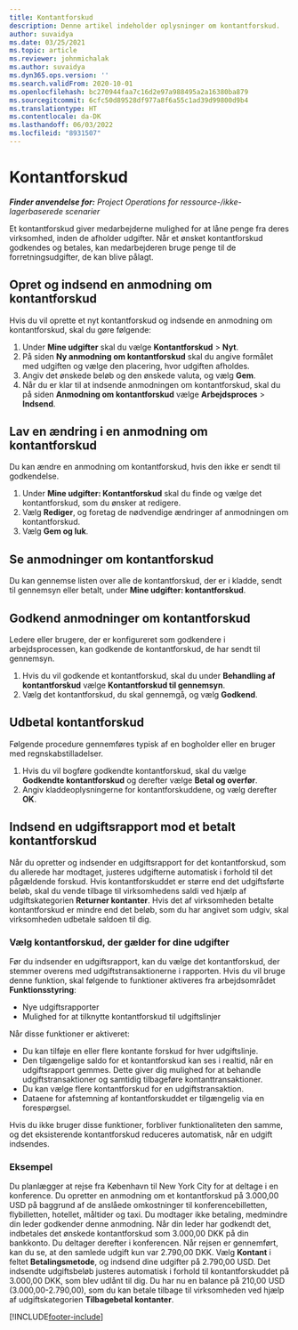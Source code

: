 ```yaml
---
title: Kontantforskud
description: Denne artikel indeholder oplysninger om kontantforskud.
author: suvaidya
ms.date: 03/25/2021
ms.topic: article
ms.reviewer: johnmichalak
ms.author: suvaidya
ms.dyn365.ops.version: ''
ms.search.validFrom: 2020-10-01
ms.openlocfilehash: bc270944faa7c16d2e97a988495a2a16380ba879
ms.sourcegitcommit: 6cfc50d89528df977a8f6a55c1ad39d99800d9b4
ms.translationtype: HT
ms.contentlocale: da-DK
ms.lasthandoff: 06/03/2022
ms.locfileid: "8931507"
---
```

# <a name="cash-advance"></a>Kontantforskud

_**Finder anvendelse for:** Project Operations for ressource-/ikke-lagerbaserede scenarier_

Et kontantforskud giver medarbejderne mulighed for at låne penge fra deres virksomhed, inden de afholder udgifter. Når et ønsket kontantforskud godkendes og betales, kan medarbejderen bruge penge til de forretningsudgifter, de kan blive pålagt. 

## <a name="create-and-submit-a-cash-advance-request"></a>Opret og indsend en anmodning om kontantforskud
Hvis du vil oprette et nyt kontantforskud og indsende en anmodning om kontantforskud, skal du gøre følgende: 

1. Under **Mine udgifter** skal du vælge **Kontantforskud** > **Nyt**. 
2. På siden **Ny anmodning om kontantforskud** skal du angive formålet med udgiften og vælge den placering, hvor udgiften afholdes.
3. Angiv det ønskede beløb og den ønskede valuta, og vælg **Gem**. 
4. Når du er klar til at indsende anmodningen om kontantforskud, skal du på siden **Anmodning om kontantforskud** vælge **Arbejdsproces** > **Indsend**.

## <a name="modify-a-cash-advance-request"></a>Lav en ændring i en anmodning om kontantforskud

Du kan ændre en anmodning om kontantforskud, hvis den ikke er sendt til godkendelse.

1. Under **Mine udgifter: Kontantforskud** skal du finde og vælge det kontantforskud, som du ønsker at redigere.
2. Vælg **Rediger**, og foretag de nødvendige ændringer af anmodningen om kontantforskud. 
3. Vælg **Gem og luk**.


## <a name="view-cash-advance-requests"></a>Se anmodninger om kontantforskud
Du kan gennemse listen over alle de kontantforskud, der er i kladde, sendt til gennemsyn eller betalt, under **Mine udgifter: kontantforskud**. 

## <a name="approve-cash-advance-requests"></a>Godkend anmodninger om kontantforskud

Ledere eller brugere, der er konfigureret som godkendere i arbejdsprocessen, kan godkende de kontantforskud, de har sendt til gennemsyn. 

1. Hvis du vil godkende et kontantforskud, skal du under **Behandling af kontantforskud** vælge **Kontantforskud til gennemsyn**.
2. Vælg det kontantforskud, du skal gennemgå, og vælg **Godkend**.  

## <a name="pay-cash-advances"></a>Udbetal kontantforskud 
Følgende procedure gennemføres typisk af en bogholder eller en bruger med regnskabstilladelser.

1. Hvis du vil bogføre godkendte kontantforskud, skal du vælge **Godkendte kontantforskud** og derefter vælge **Betal og overfør**.  
2. Angiv kladdeoplysningerne for kontantforskuddene, og vælg derefter **OK**. 

## <a name="submit-an-expense-report-against-a-paid-cash-advance"></a>Indsend en udgiftsrapport mod et betalt kontantforskud 

Når du opretter og indsender en udgiftsrapport for det kontantforskud, som du allerede har modtaget, justeres udgifterne automatisk i forhold til det pågældende forskud. Hvis kontantforskuddet er større end det udgiftsførte beløb, skal du vende tilbage til virksomhedens saldi ved hjælp af udgiftskategorien **Returner kontanter**. Hvis det af virksomheden betalte kontantforskud er mindre end det beløb, som du har angivet som udgiv, skal virksomheden udbetale saldoen til dig. 

### <a name="select-cash-advances-that-apply-to-your-expenses"></a>Vælg kontantforskud, der gælder for dine udgifter
Før du indsender en udgiftsrapport, kan du vælge det kontantforskud, der stemmer overens med udgiftstransaktionerne i rapporten. Hvis du vil bruge denne funktion, skal følgende to funktioner aktiveres fra arbejdsområdet **Funktionsstyring**:

  - Nye udgiftsrapporter
  - Mulighed for at tilknytte kontantforskud til udgiftslinjer
 
 Når disse funktioner er aktiveret:
 
  - Du kan tilføje en eller flere kontante forskud for hver udgiftslinje.
  - Den tilgængelige saldo for et kontantforskud kan ses i realtid, når en udgiftsrapport gemmes. Dette giver dig mulighed for at behandle udgiftstransaktioner og samtidig tilbageføre kontanttransaktioner.
  - Du kan vælge flere kontantforskud for en udgiftstransaktion.
  - Dataene for afstemning af kontantforskuddet er tilgængelig via en forespørgsel. 
 
Hvis du ikke bruger disse funktioner, forbliver funktionaliteten den samme, og det eksisterende kontantforskud reduceres automatisk, når en udgift indsendes.

### <a name="example"></a>Eksempel 
Du planlægger at rejse fra København til New York City for at deltage i en konference. Du opretter en anmodning om et kontantforskud på 3.000,00 USD på baggrund af de anslåede omkostninger til konferencebilletten, flybilletten, hotellet, måltider og taxi. Du modtager ikke betaling, medmindre din leder godkender denne anmodning. Når din leder har godkendt det, indbetales det ønskede kontantforskud som 3.000,00 DKK på din bankkonto. Du deltager derefter i konferencen. Når rejsen er gennemført, kan du se, at den samlede udgift kun var 2.790,00 DKK. Vælg **Kontant** i feltet **Betalingsmetode**, og indsend dine udgifter på 2.790,00 USD. Det indsendte udgiftsbeløb justeres automatisk i forhold til kontantforskuddet på 3.000,00 DKK, som blev udlånt til dig. Du har nu en balance på 210,00 USD (3.000,00-2.790,00), som du kan betale tilbage til virksomheden ved hjælp af udgiftskategorien **Tilbagebetal kontanter**.



[!INCLUDE[footer-include](../includes/footer-banner.md)]
